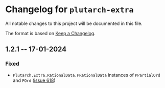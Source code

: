 # Changelog for `plutarch-extra`

All notable changes to this project will be documented in this file.

The format is based on [Keep a Changelog](https://keepachangelog.com/en/1.1.0/).

## 1.2.1 -- 17-01-2024

### Fixed

* `Plutarch.Extra.RationalData.PRationalData` instances of `PPartialOrd` and
  `POrd` ([issue
  618](https://github.com/Plutonomicon/plutarch-plutus/issues/618)) 
